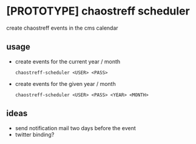 # [PROTOTYPE] chaostreff scheduler

create chaostreff events in the cms calendar


## usage

  * create events for the current year / month

        chaostreff-scheduler <USER> <PASS>

  * create events for the given year / month

        chaostreff-scheduler <USER> <PASS> <YEAR> <MONTH>

  
## ideas

 * send notification mail two days before the event
 * twitter binding?
